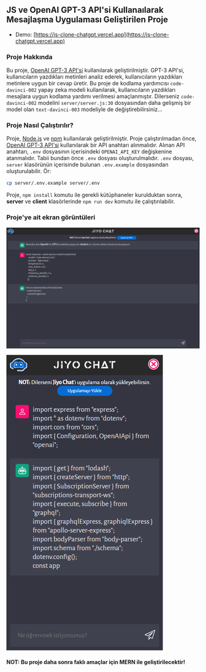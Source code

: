 ## JS ve OpenAI GPT-3 API'si Kullanaılarak Mesajlaşma Uygulaması Geliştirilen Proje

- Demo: [https://js-clone-chatgpt.vercel.app](https://js-clone-chatgpt.vercel.app)

### Proje Hakkında

Bu proje, [OpenAI GPT-3 API'si](https://openai.com/blog/openai-api/) kullanılarak geliştirilmiştir. GPT-3 API'si, kullanıcıların yazdıkları metinleri analiz ederek, kullanıcıların yazdıkları metinlere uygun bir cevap üretir. Bu proje de kodlama yardımcısı `code-davinci-002` yapay zeka modeli kullanılarak, kullanıcıların yazdıkları mesajlara uygun kodlama yardımı verilmesi amaçlanmıştır. Dilerseniz `code-davinci-002` modelini `server/server.js:30` dosyasından daha gelişmiş bir model olan `text-davinci-003` modeliyle de değiştirebilirsiniz...

### Proje Nasıl Çalıştırılır?

Proje, [Node.js](https://nodejs.org/en/) ve [npm](https://www.npmjs.com/) kullanılarak geliştirilmiştir. Proje çalıştırılmadan önce, [OpenAI GPT-3 API'si](https://openai.com/blog/openai-api/) kullanılarak bir API anahtarı alınmalıdır. Alınan API anahtarı, `.env` dosyasının içerisindeki `OPENAI_API_KEY` değişkenine atanmalıdır. Tabii bundan önce `.env` dosyası oluşturulmalıdır. `.env` dosyası, `server` klasörünün içerisinde bulunan `.env.example` dosyasından oluşturulabilir. 
Ör:
```bash
cp server/.env.example server/.env
```

Proje, `npm install` komutu ile gerekli kütüphaneler kurulduktan sonra, **server** ve **client** klasörlerinde `npm run dev` komutu ile çalıştırılabilir.


### Proje'ye ait ekran görüntüleri

![Web](/client/assets/ss/web.png)

![Mobil](/client/assets/ss/mobile.png)

#### **NOT:** Bu proje daha sonra faklı amaçlar için **MERN** ile geliştirilecektir!
